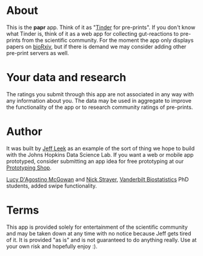 # About

This is the __papr__ app. Think of it as "[Tinder](https://www.gotinder.com/) for pre-prints". If you don't know what Tinder is, think of it as a web app for collecting gut-reactions to pre-prints from the scientific community. For the moment the app only displays papers on [bioRxiv](http://biorxiv.org/), but if there is demand we may consider adding other pre-print servers as well.

# Your data and research

The ratings you submit through this app are not associated in any way with any information about you. The data may be used in aggregate to improve the functionality of the app or to research community ratings of pre-prints.

# Author

It was built by [Jeff Leek](http://jtleek.com/) as an example of the sort of thing we hope to build with the Johns Hopkins Data Science Lab. If you want a web or mobile app prototyped, consider submitting an app idea for free prototyping at our [Prototyping Shop](http://jhudatascience.org/prototyping/).

[Lucy D'Agostino McGowan](http://lucymcgowan.com) and [Nick Strayer](http://nickstrayer.me), [Vanderbilt Biostatistics](http://www.vanderbilt.edu/biostatistics/graduate/) PhD students, added swipe functionality.

# Terms

This app is provided solely for entertainment of the scientific community and may be taken down at any time with no notice because Jeff gets tired of it. It is provided "as is" and is not guaranteed to do anything really. Use at your own risk and hopefully enjoy :).
